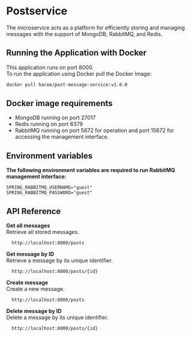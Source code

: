 # Postservice 
The microservice acts as a platform for efficiently storing and managing messages with the support of MongoDB, RabbitMQ, and Redis.

## Running the Application with Docker
This application runs on port 8000.  <br>
To run the application using Docker pull the Docker Image:
```bash
docker pull hacee/post-message-service:v1.0.0
```

## Docker image requirements
- MongoDB running on port 27017
- Redis running on port 6379
- RabbitMQ running on port 5672 for operation and port 15672 for accessing the management interface.

## Environment variables
**The following environment variables are required to run RabbitMQ management interface:** <br>

```
SPRING_RABBITMQ_USERNAME="guest"
SPRING_RABBITMQ_PASSWORD="guest"
```

## API Reference
**Get all messages** <br>
Retrieve all stored messages.

```
  http://localhost:8000/posts
```
**Get message by ID** <br>
Retrieve a message by its unique identifier.
```
  http://localhost:8000/posts/{id}
```
**Create message** <br>
Create a new message.
```
  http://localhost:8000/posts
```
**Delete message by ID** <br>
Delete a message by its unique identifier.
```
  http://localhost:8000/posts/{id}
```
